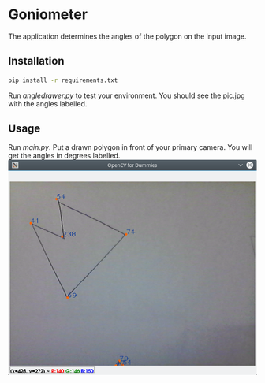 # Goniometer
The application determines the angles of the polygon on the input image.

## Installation
```sh
pip install -r requirements.txt
```
Run *angledrawer.py* to test your environment. You should see the pic.jpg with the angles labelled.

## Usage
Run *main.py*. Put a drawn polygon in front of your primary camera. You will get the angles in degrees labelled.
![output image](out.png)